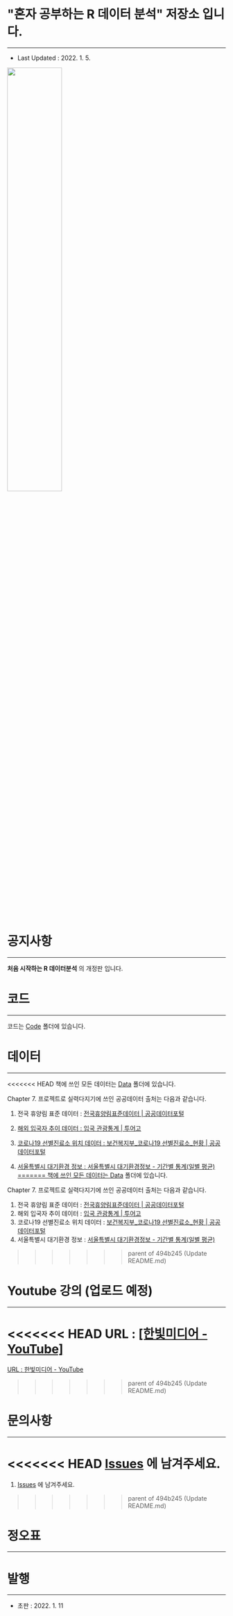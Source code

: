 # "혼자 공부하는 R 데이터 분석" 저장소 입니다.

---

- Last Updated : 2022. 1. 5.

<img src="https://github.com/newstars/hongongR/raw/main/M_501_5.png" width="50%"></img>

# 공지사항

---

**처음 시작하는 R 데이터분석** 의 개정판 입니다.

# 코드

---

코드는 [Code](https://github.com/newstars/hongongR/blob/main/Code) 폴더에 있습니다.

# 데이터

---

<<<<<<< HEAD
책에 쓰인 모든 데이터는 [Data](https://github.com/newstars/hongongR/blob/main/Data) 폴더에 있습니다.



Chapter 7. 프로젝트로 실력다지기에 쓰인 공공데이터 출처는 다음과 같습니다.

1. 전국 휴양림 표준 데이터 : <a href="https://www.data.go.kr/data/15013111/standard.do" target="_blank"> 전국휴양림표준데이터 | 공공데이터포털

2. 해외 입국자 추이 데이터 : <a href="https://know.tour.go.kr/stat/tourStatSearchDis19Re.do" target="_blank">입국 관광통계 | 투어고

3. 코로나19 선별진료소 위치 데이터 : <a href="https://www.data.go.kr/data/15043131/fileData.do" target="_blank">보건복지부_코로나19 선별진료소_현황 | 공공데이터포털

4. 서울특별시 대기환경 정보 : <a href="https://cleanair.seoul.go.kr/statistics/dayAverage" target="_blank">서울특별시 대기환경정보 - 기간별 통계(일별 평균)
=======
책에 쓰인 모든 데이터는 [Data](https://github.com/newstars/hongongR/tree/main/Data) 폴더에 있습니다.

Chapter 7. 프로젝트로 실력다지기에 쓰인 공공데이터 출처는 다음과 같습니다.

1. 전국 휴양림 표준 데이터 : [전국휴양림표준데이터 | 공공데이터포털](https://www.data.go.kr/data/15013111/standard.do)
2. 해외 입국자 추이 데이터 : [입국 관광통계 | 투어고](https://know.tour.go.kr/stat/tourStatSearchDis19Re.do)
3. 코로나19 선별진료소 위치 데이터 : [보건복지부_코로나19 선별진료소_현황 | 공공데이터포털](https://www.data.go.kr/data/15043131/fileData.do)
4. 서울특별시 대기환경 정보 : [서울특별시 대기환경정보 - 기간별 통계(일별 평균)](https://cleanair.seoul.go.kr/statistics/dayAverage)
>>>>>>> parent of 494b245 (Update README.md)

# 

# Youtube 강의 (업로드 예정)

---

<<<<<<< HEAD
URL : <a href="https://www.youtube.com/c/HanbitCoKr" target="_blank">[한빛미디어 - YouTube]
=======
URL : [한빛미디어 - YouTube](https://www.youtube.com/c/HanbitCoKr)
>>>>>>> parent of 494b245 (Update README.md)



# 문의사항

---

<<<<<<< HEAD
[Issues](https://github.com/newstars/hongongR/issues) 에 남겨주세요.
=======
1. [Issues](https://github.com/newstars/hongongR/issues) 에 남겨주세요.
>>>>>>> parent of 494b245 (Update README.md)

# 

# 정오표

---

# 

# 발행

---

- 초판 : 2022. 1. 11
